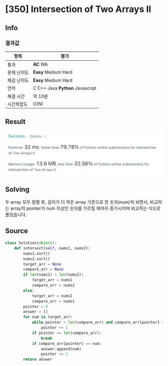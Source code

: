 # [350] Intersection of Two Arrays II

## Info

### 결과값

| 항목        | 평가                             |
| ----------- | -------------------------------- |
| 통과        | **AC** WA                        |
| 문제 난이도 | **Easy** Medium Hard             |
| 체감 난이도 | **Easy** Medium Hard             |
| 언어        | C C++ Java **Python** Javascript |
| 해결 시간   | 약 10분                          |
| 시간복잡도  | O(N)                           |

## Result

![350](350.png)

## Solving

두 array 모두 정렬 후, 길이가 더 작은 array 기준으로 한 숫자(num)씩 보면서, 비교하는 array의 pointer가 num 이상인 숫자를 가르킬 때까지 증가시키며 비교하는 식으로 풀었습니다. 

## Source

```python
class Solution(object):
    def intersect(self, nums1, nums2):
        nums1.sort()
        nums2.sort()
        target_arr = None
        compare_arr = None
        if len(nums1) < len(nums2):
            target_arr = nums1
            compare_arr = nums2
        else:
            target_arr = nums2
            compare_arr = nums1
        pointer = 0
        answer = []
        for num in target_arr:
            while pointer < len(compare_arr) and compare_arr[pointer] < num:
                pointer += 1
            if pointer == len(compare_arr):
                break
            if compare_arr[pointer] == num:
                answer.append(num)
                pointer += 1
        return answer
```

